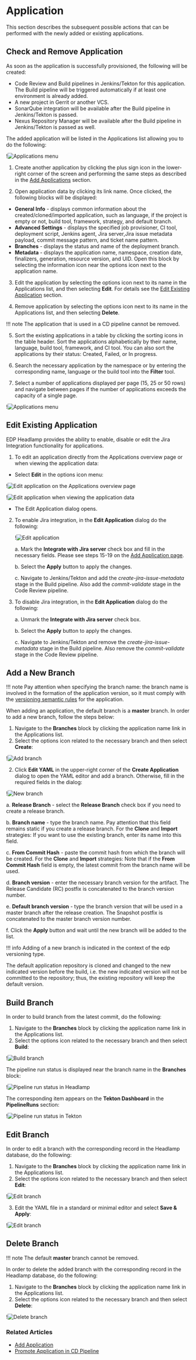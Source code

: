 # Application

This section describes the subsequent possible actions that can be performed with the newly added or existing applications.

## Check and Remove Application

As soon as the application is successfully provisioned, the following will be created:

- Code Review and Build pipelines in Jenkins/Tekton for this application. The Build pipeline will be triggered automatically if at least one environment is already added.
- A new project in Gerrit or another VCS.
- SonarQube integration will be available after the Build pipeline in Jenkins/Tekton is passed.
- Nexus Repository Manager will be available after the Build pipeline in Jenkins/Tekton is passed as well.

The added application will be listed in the Applications list allowing you to do the following:

!![Applications menu](../assets/headlamp-user-guide/headlamp-inspect-application-menu.png "Applications menu")

1. Create another application by clicking the plus sign icon in the lower-right corner of the screen and performing the same steps as described in the [Add Applications](add-application.md) section.

2. Open application data by clicking its link name. Once clicked, the following blocks will be displayed:

  * **General Info** - displays common information about the created/cloned/imported application, such as language, if the project is empty or not, build tool, framework, strategy, and default branch.
  * **Advanced Settings** - displays the specified job provisioner, CI tool, deployment script, Jenkins agent, Jira server,Jira issue metadata payload, commit message pattern, and ticket name pattern.
  * **Branches** - displays the status and name of the deployment branch.
  * **Metadata** - displays the application name, namespace, creation date, finalizers, generation, resource version, and UID. Open this block by selecting the information icon near the options icon next to the application name.

3. Edit the application by selecting the options icon next to its name in the Applications list, and then selecting **Edit**. For details see the [Edit Existing Application](#edit-existing-application) section.

4. Remove application by selecting the options icon next to its name in the Applications list, and then selecting **Delete**.

  !!! note
      The application that is used in a CD pipeline cannot be removed.

5. Sort the existing applications in a table by clicking the sorting icons in the table header. Sort the applications alphabetically by their name, language, build tool, framework, and CI tool. You can also sort the applications by their status: Created, Failed, or In progress.

6. Search the necessary application by the namespace or by entering the corresponding name, language or the build tool into the **Filter** tool.

7. Select a number of applications displayed per page (15, 25 or 50 rows)  and navigate between pages if the number of applications exceeds the capacity of a single page.

  !![Applications menu](../assets/headlamp-user-guide/headlamp-inspect-application-menu2.png "Applications menu")

## Edit Existing Application

EDP Headlamp provides the ability to enable, disable or edit the Jira Integration functionality for applications.

1. To edit an application directly from the Applications overview page or when viewing the application data:
  
  - Select **Edit** in the options icon menu:

  !![Edit application on the Applications overview page](../assets/headlamp-user-guide/headlamp-edit-codebase-1.png "Edit application on the Applications overview page")

  !![Edit application when viewing the application data](../assets/headlamp-user-guide/headlamp-edit-codebase-2.png "Edit application when viewing the application data")

  - The Edit Application dialog opens.

2. To enable Jira integration, in the **Edit Application** dialog do the following:

   !![Edit application](../assets/headlamp-user-guide/headlamp-edit-codebase-application.png "Edit application")

   a. Mark the **Integrate with Jira server** check box and fill in the necessary fields. Please see steps 15-19 on the [Add Application page](add-application.md#the-advanced-settings-menu).

   b. Select the **Apply** button to apply the changes.

   c. Navigate to Jenkins/Tekton and add the _create-jira-issue-metadata_ stage in the Build pipeline. Also add the _commit-validate_ stage in the Code Review pipeline.

3. To disable Jira integration, in the **Edit Application** dialog do the following:

   a. Unmark the **Integrate with Jira server** check box.

   b. Select the **Apply** button to apply the changes.

   c. Navigate to Jenkins/Tekton and remove the _create-jira-issue-metadata_ stage in the Build pipeline. Also remove the _commit-validate_ stage in the Code Review pipeline.

## Add a New Branch

!!! note
    Pay attention when specifying the branch name: the branch name is involved in the formation of the application version, so it must comply with the [versioning semantic rules](https://semver.org/) for the application.

When adding an application, the default branch is a **master** branch. In order to add a new branch, follow the steps below:

1. Navigate to the **Branches** block by clicking the application name link in the Applications list.
2. Select the options icon related to the necessary branch and then select **Create**:

  !![Add branch](../assets/headlamp-user-guide/headlamp-addbranch1.png "Add branch")

2. Click **Edit YAML** in the upper-right corner of the **Create Application** dialog to open the YAML editor and add a branch. Otherwise, fill in the required fields in the dialog:

  !![New branch](../assets/headlamp-user-guide/headlamp-create-new-branch.png "New branch")

  a. **Release Branch** - select the **Release Branch** check box if you need to create a release branch.

  b. **Branch name** - type the branch name. Pay attention that this field remains static if you create a release branch. For the **Clone** and **Import** strategies: If you want to use the existing branch, enter its name into this field.

  c. **From Commit Hash** - paste the commit hash from which the branch will be created. For the **Clone** and **Import** strategies: Note that if the **From Commit Hash** field is empty, the latest commit from the branch name will be used.

  d. **Branch version** - enter the necessary branch version for the artifact. The Release Candidate (RC) postfix is concatenated to the branch version number.

  e. **Default branch version** - type the branch version that will be used in a master branch after the release creation. The Snapshot postfix is concatenated to the master branch version number.

  f. Click the **Apply** button and wait until the new branch will be added to the list.

!!! info
    Adding of a new branch is indicated in the context of the edp versioning type.

The default application repository is cloned and changed to the new indicated version before the build, i.e. the new indicated version will not be committed to the repository; thus, the existing repository will keep the default version.

## Build Branch

In order to build branch from the latest commit, do the following:

1. Navigate to the **Branches** block by clicking the application name link in the Applications list.
2. Select the options icon related to the necessary branch and then select **Build**:

  !![Build branch](../assets/headlamp-user-guide/headlamp-delete-branch.png "Build branch")

The pipeline run status is displayed near the branch name in the **Branches** block:

  !![Pipeline run status in Headlamp](../assets/headlamp-user-guide/headlamp-pipeline-run-status.png "Pipeline run status in Headlamp")

The corresponding item appears on the **Tekton Dashboard** in the **PipelineRuns** section:

  !![Pipeline run status in Tekton](../assets/headlamp-user-guide/headlamp-pipeline-run-status-in-tekton.png "Pipeline run status in Tekton")

## Edit Branch

In order to edit a branch with the corresponding record in the Headlamp database, do the following:

1. Navigate to the **Branches** block by clicking the application name link in the Applications list.
2. Select the options icon related to the necessary branch and then select **Edit**:

  !![Edit branch](../assets/headlamp-user-guide/headlamp-delete-branch.png "Edit branch")

3. Edit the YAML file in a standard or minimal editor and select **Save & Apply**:

  !![Edit branch](../assets/headlamp-user-guide/headlamp-edit-branch-yaml.png "Edit branch")

## Delete Branch

!!! note
    The default **master** branch cannot be removed.

In order to delete the added branch with the corresponding record in the Headlamp database, do the following:

1. Navigate to the **Branches** block by clicking the application name link in the Applications list.
2. Select the options icon related to the necessary branch and then select **Delete**:

  !![Delete branch](../assets/headlamp-user-guide/headlamp-delete-branch.png "Delete branch")

### Related Articles

* [Add Application](add-application.md)
* [Promote Application in CD Pipeline](../use-cases/promotion-procedure.md)